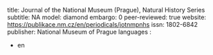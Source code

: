 title: Journal of the National Museum (Prague), Natural History Series
subtitle: NA
model: diamond
embargo: 0
peer-reviewed: true
website: https://publikace.nm.cz/en/periodicals/jotnmpnhs
issn: 1802-6842
publisher: National Museum of Prague
languages : 
-  en
